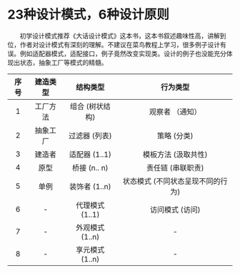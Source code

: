 # 23种设计模式，6种设计原则
&nbsp;&nbsp;&nbsp;&nbsp;&nbsp;&nbsp;&nbsp;初学设计模式推荐《大话设计模式》这本书，这本书叙述趣味性高，讲解到位，作者对设计模式有深刻的理解。不建议在菜鸟教程上学习，很多例子设计有误。例如适配器模式，适配接口，例子竟然改变实现类。设计的例子也没能充分体现出状态，抽象工厂等模式的精髓。

|序号| 建造类型 | 结构类型 | 行为类型 |
| :------: | :------: | :------: | :------: |
|1|工厂方法|组合 (树状结构)|观察者 （通知）|
|2|抽象工厂|过滤器  (列表)|策略 (分类)|
|3|建造者|适配器  (1..1)|模板方法 (汲取共性)|
|4|原型|桥接  (n.. n)|责任链 (串联职责)|
|5|单例|装饰者 (1..n)|状态模式 (不同状态呈现不同的行为)|
|6|-|代理模式 (1..1)|访问模式 (访问)|
|7|-|外观模式 (1..n)|-|
|8|-|享元模式 (1..n)|-|

